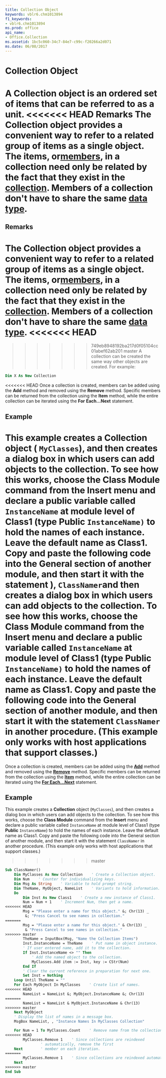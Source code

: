 ```yaml
---
title: Collection Object
keywords: vblr6.chm1013894
f1_keywords:
- vblr6.chm1013894
ms.prod: office
api_name:
- Office.Collection
ms.assetid: 1bc5c060-34c7-84e7-c99c-f20266a2d071
ms.date: 06/08/2017
---
```



# Collection Object



A  **Collection** object is an ordered set of items that can be referred to as a unit.
<<<<<<< HEAD
 **Remarks**
The  **Collection** object provides a convenient way to refer to a related group of items as a single object. The items, or[members](../../Glossary/vbe-glossary.md), in a collection need only be related by the fact that they exist in the [collection](../../Glossary/vbe-glossary.md). Members of a collection don't have to share the same [data type](../../Glossary/vbe-glossary.md).
=======

## Remarks

The  **Collection** object provides a convenient way to refer to a related group of items as a single object. The items, or[members](../../Glossary/vbe-glossary.md#member), in a collection need only be related by the fact that they exist in the [collection](../../Glossary/vbe-glossary.md#collection). Members of a collection don't have to share the same [data type](../../Glossary/vbe-glossary.md#data-type).
<<<<<<< HEAD
=======


>>>>>>> 749eb8948192ba217d0f05104cc01abef62ab201
>>>>>>> master
A collection can be created the same way other objects are created. For example:



```vb
Dim X As New Collection

```

<<<<<<< HEAD
Once a collection is created, members can be added using the  **Add** method and removed using the **Remove** method. Specific members can be returned from the collection using the **Item** method, while the entire collection can be iterated using the **For** **Each...Next** statement.

## Example

This example creates a  **Collection** object ( `MyClasses`), and then creates a dialog box in which users can add objects to the collection. To see how this works, choose the  **Class Module** command from the **Insert** menu and declare a public variable called `InstanceName` at module level of Class1 (type **Public** `InstanceName)` to hold the names of each instance. Leave the default name as Class1. Copy and paste the following code into the General section of another module, and then start it with the statement ), `ClassNamer`and then creates a dialog box in which users can add objects to the collection. To see how this works, choose the  **Class Module** command from the **Insert** menu and declare a public variable called `InstanceName` at module level of Class1 (type **Public** `InstanceName)` to hold the names of each instance. Leave the default name as Class1. Copy and paste the following code into the General section of another module, and then start it with the statement `ClassNamer` in another procedure. (This example only works with host applications that support classes.)
=======
Once a collection is created, members can be added using the  **[Add](add-method-visual-basic-for-applications.md)** method and removed using the **[Remove](remove-method-visual-basic-for-applications.md)** method. Specific members can be returned from the collection using the **[Item](item-method-visual-basic-for-applications.md)** method, while the entire collection can be iterated using the **[For Each...Next](for-eachnext-statement.md)** statement.

## Example

This example creates a **Collection** object (`MyClasses`), and then creates a dialog box in which users can add objects to the collection. 
To see how this works, choose the **Class Module** command from the **Insert** menu and declare a public variable called `InstanceName` at module level of Class1 (type **Public** `InstanceName`) to hold the names of each instance. Leave the default name as Class1. Copy and paste the following code into the General section of another module, and then start it with the statement `ClassNamer` in another procedure.
(This example only works with host applications that support classes.)
>>>>>>> master


```vb
Sub ClassNamer()
    Dim MyClasses As New Collection    ' Create a Collection object.
    Dim Num    ' Counter for individualizing keys.
    Dim Msg As String    ' Variable to hold prompt string.
    Dim TheName, MyObject, NameList    ' Variants to hold information.
    Do
        Dim Inst As New Class1    ' Create a new instance of Class1.
        Num = Num + 1    ' Increment Num, then get a name.
<<<<<<< HEAD
        Msg = "Please enter a name for this object." &; Chr(13) _
         &; "Press Cancel to see names in collection."
=======
        Msg = "Please enter a name for this object." & Chr(13) _
         & "Press Cancel to see names in collection."
>>>>>>> master
        TheName = InputBox(Msg, "Name the Collection Items")
        Inst.InstanceName = TheName    ' Put name in object instance.
        ' If user entered name, add it to the collection.
        If Inst.InstanceName <> "" Then
            ' Add the named object to the collection.
            MyClasses.Add item := Inst, key := CStr(Num)
        End If
        ' Clear the current reference in preparation for next one.
        Set Inst = Nothing
    Loop Until TheName = ""
    For Each MyObject In MyClasses    ' Create list of names.
<<<<<<< HEAD
        NameList = NameList &; MyObject.InstanceName &; Chr(13)
=======
        NameList = NameList & MyObject.InstanceName & Chr(13)
>>>>>>> master
    Next MyObject
    ' Display the list of names in a message box.
    MsgBox NameList, , "Instance Names In MyClasses Collection"

    For Num = 1 To MyClasses.Count    ' Remove name from the collection.
<<<<<<< HEAD
        MyClasses.Remove 1    ' Since collections are reindexed
                ' automatically, remove the first
    Next        ' member on each iteration.
=======
        MyClasses.Remove 1    ' Since collections are reindexed automatically, remove the first member on each iteration.
    Next
>>>>>>> master
End Sub
```


